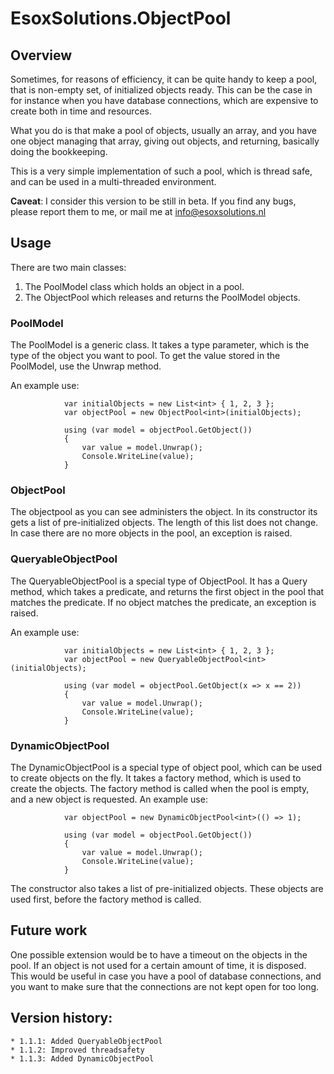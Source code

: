 # EsoxSolutions.ObjectPool

## Overview

Sometimes, for reasons of efficiency, it can be quite handy to keep a pool, that is non-empty set, of initialized objects ready. This can be the case in for instance when you have database connections, which are expensive to create both in time and resources.

What you do is that make a pool of objects, usually an array, and you have one object managing that array, giving out objects, and returning, basically doing the bookkeeping.

This is a very simple implementation of such a pool, which is thread safe, and can be used in a multi-threaded environment.

**Caveat**: I consider this version to be still in beta. If you find any bugs, please report them to me, or mail me at [info@esoxsolutions.nl](info@esoxsolutions.nl)
## Usage

There are two main classes:

1. The PoolModel class which holds an object in a pool.
2. The ObjectPool which releases and returns the PoolModel objects.

### PoolModel
The PoolModel is a generic class. It takes a type parameter, which is the type of the object you want to pool. 
To get the value stored in the PoolModel, use the Unwrap method.

An example use:
```
            var initialObjects = new List<int> { 1, 2, 3 };
            var objectPool = new ObjectPool<int>(initialObjects);

            using (var model = objectPool.GetObject())
            {
                var value = model.Unwrap();
				Console.WriteLine(value);
            }
```


### ObjectPool
The objectpool as you can see administers the object. In its constructor its gets a list of pre-initialized objects. The length of this list does not change.
In case there are no more objects in the pool, an exception is raised.


### QueryableObjectPool
The QueryableObjectPool is a special type of ObjectPool. It has a Query method, which takes a predicate, and returns the first object in the pool that matches the predicate. If no object matches the predicate, an exception is raised.

An example use:
```
			var initialObjects = new List<int> { 1, 2, 3 };
			var objectPool = new QueryableObjectPool<int>(initialObjects);

			using (var model = objectPool.GetObject(x => x == 2))
			{
				var value = model.Unwrap();
				Console.WriteLine(value);
			}
```
### DynamicObjectPool
The DynamicObjectPool is a special type of object pool, which can be used to create objects on the fly. It takes a factory method, which is used to create the objects. The factory method is called when the pool is empty, and a new object is requested.
An example use:
```
			var objectPool = new DynamicObjectPool<int>(() => 1);

			using (var model = objectPool.GetObject())
			{
				var value = model.Unwrap();
				Console.WriteLine(value);
			}
```
The constructor also takes a list of pre-initialized objects. These objects are used first, before the factory method is called.

## Future work
One possible extension would be to have a timeout on the objects in the pool. If an object is not used for a certain amount of time, it is disposed. This would be useful in case you have a pool of database connections, and you want to make sure that the connections are not kept open for too long.

## Version history:
	* 1.1.1: Added QueryableObjectPool
	* 1.1.2: Improved threadsafety
	* 1.1.3: Added DynamicObjectPool

